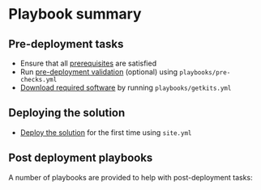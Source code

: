 # Playbook summary


## Pre-deployment tasks

- Ensure that all [prerequisites](prerequisites) are satisfied
- Run [pre-deployment validation](pre-deployment-validation) (optional) using `playbooks/pre-checks.yml`
- [Download required software](download-kits) by running `playbooks/getkits.yml`

## Deploying the solution

- [Deploy the solution](initial-deployment) for the first time using `site.yml`


## Post deployment playbooks
A number of playbooks are provided to help with post-deployment tasks:

<!-- TODO Post deployment playbooks -->
